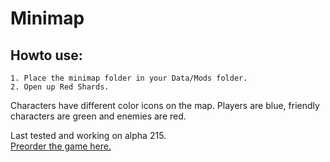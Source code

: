 # Minimap
## Howto use:  
	1. Place the minimap folder in your Data/Mods folder.  
	2. Open up Red Shards.  

Characters have different color icons on the map. Players are blue, friendly characters are green and enemies are red.	

Last tested and working on alpha 215.  
[Preorder the game here.](http://www.wolfire.com/overgrowth)
